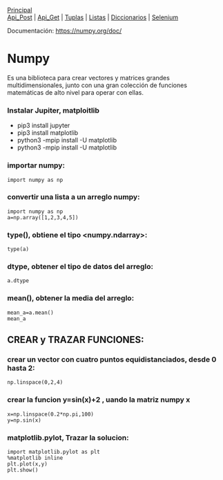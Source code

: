 
[Principal](../README.md)<br/>
[Api_Post](READMEPOST.md) | [Api_Get](READMEGET.md)  | [Tuplas](READMETupleSet.md) | [Listas](READMELIST.md) | [Diccionarios](READMEDIC.md) | [Selenium](../Selenium/README.md)

Documentación: <https://numpy.org/doc/>

# Numpy
Es una biblioteca para crear vectores y matrices grandes multidimensionales, junto con una gran colección de funciones matemáticas de alto nivel para operar con ellas.

### Instalar Jupiter, matploitlib
- pip3 install jupyter 
- pip3 install matplotlib
- python3 -mpip install -U matplotlib
- python3 -mpip install -U matplotlib

### importar numpy:
    import numpy as np

### convertir una lista a un arreglo numpy:
    import numpy as np
    a=np.array([1,2,3,4,5])
    
### type(), obtiene el tipo <numpy.ndarray>:
    type(a)
    
### dtype, obtener el tipo de datos del arreglo:
    a.dtype
    
### mean(), obtener la media del arreglo:
    mean_a=a.mean()
    mean_a
  
## CREAR y TRAZAR FUNCIONES:
### crear un vector con cuatro puntos equidistanciados, desde 0 hasta 2:
    np.linspace(0,2,4)

### crear la funcion y=sin(x)+2 , uando la matriz numpy x
    x=np.linspace(0.2*np.pi,100)
    y=np.sin(x)
    
### matplotlib.pylot, Trazar la solucion:
    import matplotlib.pylot as plt
    %matplotlib inline
    plt.plot(x,y)
    plt.show()
